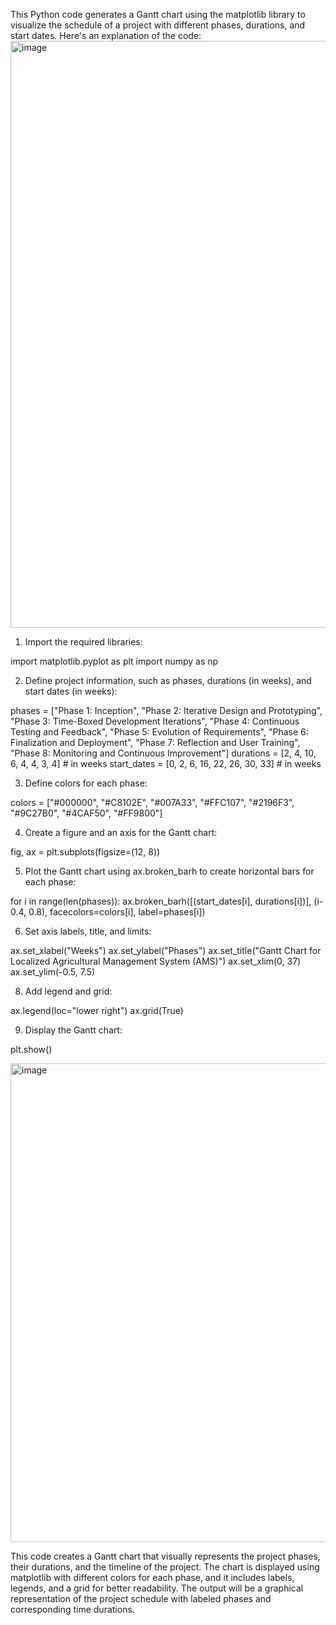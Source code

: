 This Python code generates a Gantt chart using the matplotlib library to visualize the schedule of a project with different phases, durations, and start dates. Here's an explanation of the code:
<img width="939" alt="image" src="https://github.com/HomeRunnerBennett/gantt_chart/assets/31154071/58bc7ca5-9fc1-4610-b962-9ef84657c0aa">

1. Import the required libraries:

import matplotlib.pyplot as plt
import numpy as np

2. Define project information, such as phases, durations (in weeks), and start dates (in weeks):

phases = ["Phase 1: Inception", "Phase 2: Iterative Design and Prototyping", "Phase 3: Time-Boxed Development Iterations", "Phase 4: Continuous Testing and Feedback", "Phase 5: Evolution of Requirements", "Phase 6: Finalization and Deployment", "Phase 7: Reflection and User Training", "Phase 8: Monitoring and Continuous Improvement"]
durations = [2, 4, 10, 6, 4, 4, 3, 4]  # in weeks
start_dates = [0, 2, 6, 16, 22, 26, 30, 33]  # in weeks

3. Define colors for each phase:

colors = ["#000000", "#C8102E", "#007A33", "#FFC107", "#2196F3", "#9C27B0", "#4CAF50", "#FF9800"]

4. Create a figure and an axis for the Gantt chart:


fig, ax = plt.subplots(figsize=(12, 8))

5. Plot the Gantt chart using ax.broken_barh to create horizontal bars for each phase:

for i in range(len(phases)):
    ax.broken_barh([(start_dates[i], durations[i])], (i-0.4, 0.8), facecolors=colors[i], label=phases[i])

6. Set axis labels, title, and limits:

ax.set_xlabel("Weeks")
ax.set_ylabel("Phases")
ax.set_title("Gantt Chart for Localized Agricultural Management System (AMS)")
ax.set_xlim(0, 37)
ax.set_ylim(-0.5, 7.5)

8. Add legend and grid:

ax.legend(loc="lower right")
ax.grid(True)

9. Display the Gantt chart:

plt.show()

<img width="766" alt="image" src="https://github.com/HomeRunnerBennett/gantt_chart/assets/31154071/667ddc52-0463-4058-bb6e-3c89abfec3cd">

This code creates a Gantt chart that visually represents the project phases, their durations, and the timeline of the project. The chart is displayed using matplotlib with different colors for each phase, and it includes labels, legends, and a grid for better readability. The output will be a graphical representation of the project schedule with labeled phases and corresponding time durations.






